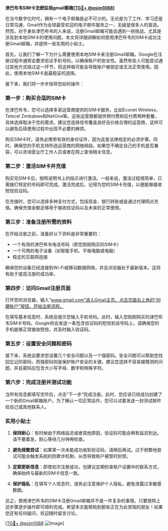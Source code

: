 **津巴布韦SIM卡怎麽註冊gmail郵箱[[TG💪+ @esim1088](https://t.me/s/esim1088)]**

在当今数字化时代，拥有一个电子邮箱是必不可少的。无论是为了工作、学习还是日常沟通，Gmail作为全球最受欢迎的电子邮件服务之一，无疑是很多人的首选。然而，对于身处津巴布韦的人来说，注册Gmail邮箱可能会遇到一些挑战，尤其是涉及到本地SIM卡的使用问题。本文将详细讲解如何使用津巴布韦的SIM卡成功注册Gmail邮箱，并提供一些实用的小贴士。

首先，让我们了解一下为什么需要使用本地SIM卡来注册Gmail邮箱。Google在注册过程中通常会要求验证手机号码，以确保账户的安全性。虽然有些人可能尝试通过其他方式绕过这一环节，但这样做可能会导致账户被锁定或无法正常使用。因此，使用本地SIM卡是最稳妥的选择。

接下来，我们将一步步指导您如何操作：

### 第一步：购买合适的SIM卡

在津巴布韦，您可以选择多家运营商提供的SIM卡服务，比如Econet Wireless、Telecel Zimbabwe和NetOne等。这些运营商都提供预付费和后付费两种套餐，具体选择取决于您的需求。建议您选择信号覆盖良好且价格合理的运营商，这样可以避免后续使用过程中出现不必要的麻烦。

购买SIM卡时，请务必携带有效的身份证件，因为这是法律规定的必须步骤。同时，确保您的手机支持所选运营商的网络频段。如果您不确定自己的手机是否兼容，可以咨询营业厅工作人员或者在网上查询相关信息。

### 第二步：激活SIM卡并充值

购买完SIM卡后，按照说明书上的指示进行激活。一般来说，激活过程很简单，只需拨打特定的号码即可完成。激活完成后，记得为您的SIM卡充值，以便能够接收短信验证码。

在充值时，您可以选择多种支付方式，包括现金、银行转账或是通过代理网点充值。确保充值金额足够用于接收验证码以及未来的正常使用。

### 第三步：准备注册所需的资料

在开始注册之前，准备好以下资料是非常重要的：

- 一个有效的津巴布韦电话号码（即您刚刚购买的SIM卡）
- 一个可用的电子设备（如智能手机、平板电脑或电脑）
- 稳定的互联网连接

确保您的设备已经连接到Wi-Fi或移动数据网络，并且浏览器处于最新版本。这将有助于提高注册的成功率。

### 第四步：访问Gmail注册页面

打开您的浏览器，输入“www.gmail.com”进入Gmail主页。点击页面右上角的“创建帐户”按钮，开始注册流程。

在填写基本信息时，系统会提示您输入手机号码。此时，输入您刚刚购买的津巴布韦SIM卡号码。Google将会发送一条包含验证码的短信到该号码上。请确保您的手机能够正常接收短信，并及时输入验证码。

### 第五步：设置安全问题和密码

接下来，系统会要求您设置几个安全问题以及一个强密码。安全问题可以帮助您找回忘记的密码，而强密码则是保护账户安全的关键。建议您选择不容易被猜测的问题，并且密码应包含大小写字母、数字和特殊字符。

### 第六步：完成注册并测试功能

当所有信息都填写完毕后，点击“下一步”完成注册。此时，您应该已经成功创建了一个新的Gmail邮箱账户。为了确认一切正常运作，您可以试着发送一封测试邮件给自己或其他联系人。

### 实用小贴士

1. **保持耐心**：有时候由于网络延迟或者其他原因，验证码可能会稍有延迟到达。请不要着急，耐心等待几分钟再检查。
   
2. **避免频繁尝试**：如果第一次未能成功收到验证码，请稍后再试。过于频繁地尝试可能会触发系统的防欺诈机制，从而导致账户被暂时封禁。

3. **定期更新信息**：即使初次注册成功，也建议定期检查账户设置中的联系方式，确保始终与最新的SIM卡信息一致。

4. **保护隐私**：在填写个人信息时，请务必注意保护个人隐私，避免泄露过多敏感数据。

总之，使用津巴布韦的SIM卡注册Gmail邮箱并不是一件复杂的事情，只要按照上述步骤逐步操作即可顺利完成。希望本文能帮助到那些正在为此苦恼的朋友！如果您还有任何疑问，欢迎随时留言讨论。

[[TG💪+ @esim1088](https://t.me/s/esim1088) ![Image](https://i.postimg.cc/4NQfJmqS/Snipaste-2025-05-13-00-14-12.png)]